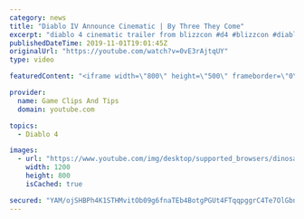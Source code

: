 ```yaml
---
category: news
title: "Diablo IV Announce Cinematic | By Three They Come"
excerpt: "diablo 4 cinematic trailer from blizzcon #d4 #blizzcon #diablo."
publishedDateTime: 2019-11-01T19:01:45Z
originalUrl: "https://youtube.com/watch?v=0vE3rAjtqUY"
type: video

featuredContent: "<iframe width=\"800\" height=\"500\" frameborder=\"0\" src=\"https://www.youtube.com/embed/0vE3rAjtqUY\" allow=\"accelerometer; autoplay; encrypted-media; gyroscope; picture-in-picture\" allowfullscreen></iframe>"

provider:
  name: Game Clips And Tips
  domain: youtube.com

topics:
  - Diablo 4

images:
  - url: "https://www.youtube.com/img/desktop/supported_browsers/dinosaur.png"
    width: 1200
    height: 800
    isCached: true

secured: "YAM/ojSHBPh4K1STHMvitOb09g6fnaTEb4BotgPGUt4FTqqpggrC4Te7OlGbnl5Ul8fBx4YRPQcsr8j/heZrmBwm4HVmzlZDgk0mMLe9ovo7w22k0re4NJt3Gv87dDFP4CQx+mtWmCiaO/jos/ilcbIuwEsvTqOH7Rh0xBWxSIZfuVcmLd/SBYsk9yfGTOvxF9/r4jLqgUcRi9hnIJ91NeY3kp4ydO7dNMtel6BnjpngAmBqVZxNBfm9zV7Et+WMa6Yj9Qc/Qu6L20bbSqt6pV/rSSpTGLVLOBwp9eWrqJoKDNlgzbu3Cv/RsFneMuyZrxfkUDXq3QWeYoY5pdPNO4/DqKGNZMF8/RhBvWi/uQqCFf6Nq9z+Ppi+mxiluZKdOG5I/nXPjv7JWoPo0zGJCA==;ftTiG793tPVUZFFKG4rXVQ=="
---
```


